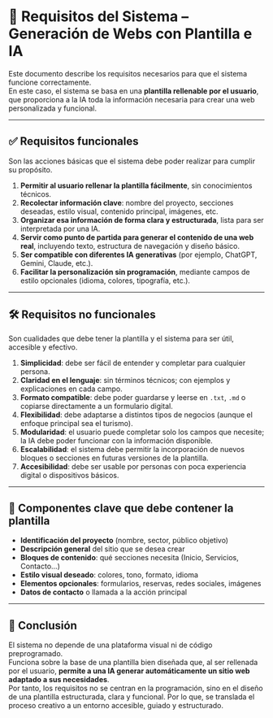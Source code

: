 # 📑 Requisitos del Sistema – Generación de Webs con Plantilla e IA

Este documento describe los requisitos necesarios para que el sistema funcione correctamente.  
En este caso, el sistema se basa en una **plantilla rellenable por el usuario**, que proporciona a la IA toda la información necesaria para crear una web personalizada y funcional.

---

## ✅ Requisitos funcionales

Son las acciones básicas que el sistema debe poder realizar para cumplir su propósito.

1. **Permitir al usuario rellenar la plantilla fácilmente**, sin conocimientos técnicos.
2. **Recolectar información clave**: nombre del proyecto, secciones deseadas, estilo visual, contenido principal, imágenes, etc.
3. **Organizar esa información de forma clara y estructurada**, lista para ser interpretada por una IA.
4. **Servir como punto de partida para generar el contenido de una web real**, incluyendo texto, estructura de navegación y diseño básico.
5. **Ser compatible con diferentes IA generativas** (por ejemplo, ChatGPT, Gemini, Claude, etc.).
6. **Facilitar la personalización sin programación**, mediante campos de estilo opcionales (idioma, colores, tipografía, etc.).

---

## 🛠️ Requisitos no funcionales

Son cualidades que debe tener la plantilla y el sistema para ser útil, accesible y efectivo.

1. **Simplicidad**: debe ser fácil de entender y completar para cualquier persona.
2. **Claridad en el lenguaje**: sin términos técnicos; con ejemplos y explicaciones en cada campo.
3. **Formato compatible**: debe poder guardarse y leerse en `.txt`, `.md` o copiarse directamente a un formulario digital.
4. **Flexibilidad**: debe adaptarse a distintos tipos de negocios (aunque el enfoque principal sea el turismo).
5. **Modularidad**: el usuario puede completar solo los campos que necesite; la IA debe poder funcionar con la información disponible.
6. **Escalabilidad**: el sistema debe permitir la incorporación de nuevos bloques o secciones en futuras versiones de la plantilla.
7. **Accesibilidad**: debe ser usable por personas con poca experiencia digital o dispositivos básicos.

---

## 🧱 Componentes clave que debe contener la plantilla

- **Identificación del proyecto** (nombre, sector, público objetivo)
- **Descripción general** del sitio que se desea crear
- **Bloques de contenido**: qué secciones necesita (Inicio, Servicios, Contacto...)
- **Estilo visual deseado**: colores, tono, formato, idioma
- **Elementos opcionales**: formularios, reservas, redes sociales, imágenes
- **Datos de contacto** o llamada a la acción principal

---

## 📌 Conclusión

El sistema no depende de una plataforma visual ni de código preprogramado.  
Funciona sobre la base de una plantilla bien diseñada que, al ser rellenada por el usuario, **permite a una IA generar automáticamente un sitio web adaptado a sus necesidades**.  
Por tanto, los requisitos no se centran en la programación, sino en el diseño de una plantilla estructurada, clara y funcional. Por lo que, se translada el proceso creativo a un entorno accesible, guiado y estructurado.
